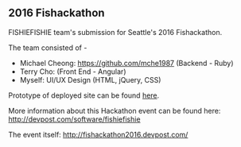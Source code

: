 ## 2016 Fishackathon

FISHIEFISHIE team's submission for Seattle's 2016 Fishackathon. 

The team consisted of - 

- Michael Cheong: https://github.com/mche1987 (Backend - Ruby)
- Terry Cho: (Front End - Angular)
- Myself: UI/UX Design (HTML, jQuery, CSS)

Prototype of deployed site can be found [here].

More information about this Hackathon event can be found here: http://devpost.com/software/fishiefishie

The event itself: http://fishackathon2016.devpost.com/

[here]: <http://52.38.139.238/>
